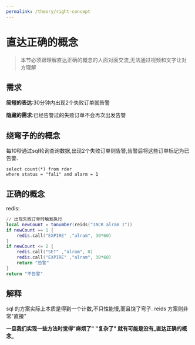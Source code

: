 ```yaml
---
permalink: /theory/right-concept
---
```


# 直达正确的概念

> 本节必须跟理解直达正确的概念的人面对面交流,无法通过视频和文字让对方理解

## 需求

**简短的表达**:30分钟内出现2个失败订单就告警

**隐藏的需求**:已经告警过的失败订单不会再次出发告警


## 绕弯子的的概念

每10秒通过sql轮询查询数据,出现2个失败订单则告警,告警后将这些订单标记为已告警.

```sel
select count(*) from rder 
where status = "fali" and alarm = 1
```

## 正确的概念

redis:
```lua
// 出现失败订单时触发执行
local newCount = tonumber(reids("INCR alram 1"))
if newCount == 1 {
    redis.call("EXPIRE" ,"alram", 30*60)
}
if newCount <= 2 {
    redis.call("SET" ,"alram", 0)
    redis.call("EXPIRE" ,"alram", 30*60)
    return "告警"
}
return "不告警"
```

## 解释

sql 的方案实际上本质是得到一个计数,不只性能慢,而且饶了弯子.
reids 方案则非常"直接"

**一旦我们实现一些方法时觉得"麻烦了" "复杂了" 就有可能是没有_直达正确的概念_**